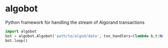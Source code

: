 # algobot
Python framework for handling the stream of Algorand transactions

``` Python
import algobot
bot = algobot.Algobot('path/to/algod/data', txn_handlers=[lambda b,t:None])
bot.loop()
```
